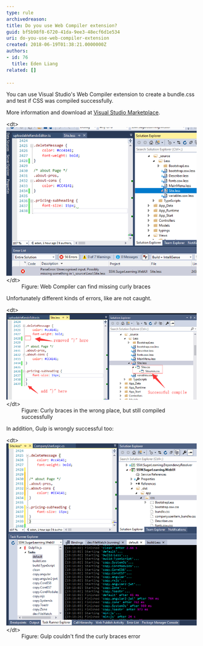 ```yaml
---
type: rule
archivedreason: 
title: Do you use Web Compiler extension?
guid: bf5b98f8-6720-41da-9ee3-48ecf6d1e534
uri: do-you-use-web-compiler-extension
created: 2018-06-19T01:38:21.0000000Z
authors:
- id: 76
  title: Eden Liang
related: []

---
```


You can use Visual Studio's Web Compiler extension to create a bundle.css and test if CSS was compiled successfully. 

<!--endintro-->

More information and download at [Visual Studio Marketplace](https://marketplace.visualstudio.com/items?itemName=MadsKristensen.WebCompiler).
<dl class="goodImage">&lt;dt&gt; <img src="web-compiler-find-error.png" alt="web-compiler-find-error.png"> &lt;/dt&gt;<dd>Figure: Web Compiler can find missing curly braces</dd></dl> Unfortunately different kinds of errors, like are not caught. <dl class="badImage">&lt;dt&gt; <img src="web-compiler-didnt-find-error.png" alt="web-compiler-didnt-find-error.png"> &lt;/dt&gt;<dd>Figure: Curly braces in the wrong place, but still compiled successfully <br></dd></dl>
In addition, Gulp is wrongly successful too:
<dl class="badImage">&lt;dt&gt;<img src="gulp-didnt-find-error.png" alt="gulp-didnt-find-error.png"> &lt;/dt&gt;<dd>Figure: Gulp couldn't find the curly braces error<br></dd></dl>

